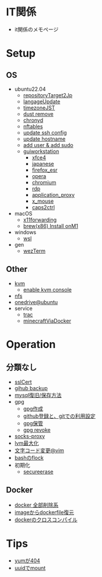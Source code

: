 IT関係
===

* it関係のメモページ

# Setup

## OS
* ubuntu22.04
	* [repositoryTarget2Jp](./setup/repotarget2jap.md)
	* [langageUpdate](./setup/lang.md)
	* [timezoneJST](./setup/timezoneJST.md)
	* [dust remove](./setup/removeDust.md)
	* [chronyd](./setup/chrony.md)
	* [nftables](./setup/nftables.md)
	* [update ssh config](./setup/sshd.md)
	* [update hostname](./setup/chage_hostname.md)
	* [add user & add sudo](./setup/add_user_sudo.md)
	* [guiworkstation](./setup/gui_ws/README.md)
		* [xfce4](./setup/gui_ws/xfce4.md)
		* [japanese](./setup/gui_ws/japanese.md)
		* [firefox_esr](./setup/gui_ws/firefox_esr.md)
		* [opera](./setup/gui_ws/opera.md)
		* [chromium](./setup/gui_ws/choromium.md)
		* [rdp](./setup/gui_ws/xrdp.md)
		* [application_proxy](./setup/gui_ws/proxy.md)
		* [x_mouse](./setup/gui_ws/x_mouse.md)
		* [caps2ctrl](./setup/caps2ctrl.md)
* macOS
	* [x11forwarding](./setup/mac/xf.md)
	* [brew(x86) Install onM1](./setup/mac_m1/x86_brew.md)
* windows
	* [wsl](./setup/wsl/README.md)
* gen
	* [wezTerm](./setup/wezTerm/README.md)

## Other
* [kvm](./setup/kvm.md)
	* [enable kvm console](./setup/kvm_console.md)
* [nfs](./setup/nfs.md)
* [onedrive@ubuntu](./setup/onedriveAtUbuntu.md)
* service
	* [trac](./service/setup/trac.md)
	* [minecraftViaDocker](./service/setup/minecraft.md)

# Operation

## 分類なし

* [sslCert](./ope/sslcert.md)
* [gihub backup](./ope/github_backup.md)
* [mysql復旧/保存方法](./ope/recovery_mysqldb.md)
* gpg
	* [gpg作成](./ope/create_gpg.md)
	* [github登録と、gitでの利用設定](./ope/append_gpg_onGit.md)
	* [gpg保管](./ope/export_gpg.md)
	* [gpg revoke](./ope/revoke_gpg.md)
* [socks-proxy](./ope/socks-proxy.md)
* [lvm最大化](./ope/lvm2maxsize.md)
* [文字コード変更@vim](./ope/vim-setfont.md)
* [bashのflock](./ope/bash_flock.md)
* 初期化
	* [secureerase](./ope/secureerase.md)

## Docker

* [docker 全部削除系](./ope/docker/all_remove.md)
* [imageからdockerfile復元](./ope/docker/extract_dockerfile.md)
* [dockerのクロスコンパイル](./ope/docker-xcompile.md)

# Tips

* [yumが404](./ope/yum404.md)
* [uuidでmount](./ope/uuidMount.md)


